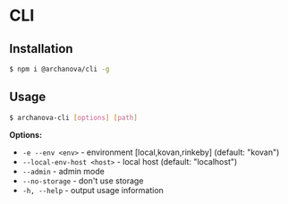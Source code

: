 # CLI

## Installation

```bash
$ npm i @archanova/cli -g
```

## Usage

```bash
$ archanova-cli [options] [path]
```

**Options:**
  * `-e --env <env>` - environment [local,kovan,rinkeby] (default: "kovan")
  * `--local-env-host <host>` - local host (default: "localhost")
  * `--admin` - admin mode
  * `--no-storage` - don't use storage
  * `-h, --help` - output usage information
